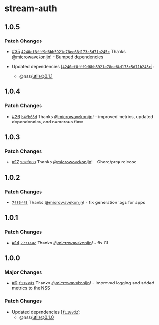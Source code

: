 # stream-auth

## 1.0.5

### Patch Changes

- [#35](https://github.com/nanite-systems/stream/pull/35) [`4240ef8fff9d6bb5921e78ee68d173c5d71b245c`](https://github.com/nanite-systems/stream/commit/4240ef8fff9d6bb5921e78ee68d173c5d71b245c) Thanks [@microwavekonijn](https://github.com/microwavekonijn)! - Bumped dependencies

- Updated dependencies [[`4240ef8fff9d6bb5921e78ee68d173c5d71b245c`](https://github.com/nanite-systems/stream/commit/4240ef8fff9d6bb5921e78ee68d173c5d71b245c)]:
  - @nss/utils@0.1.1

## 1.0.4

### Patch Changes

- [#26](https://github.com/nanite-systems/stream/pull/26) [`b4fb65d`](https://github.com/nanite-systems/stream/commit/b4fb65d086de8591f68ea2928adf41618463bfef) Thanks [@microwavekonijn](https://github.com/microwavekonijn)! - improved metrics, updated dependencies, and numerous fixes

## 1.0.3

### Patch Changes

- [#17](https://github.com/nanite-systems/stream/pull/17) [`90cf083`](https://github.com/nanite-systems/stream/commit/90cf083b8db60cbd4b973a19ef95be9e821e7864) Thanks [@microwavekonijn](https://github.com/microwavekonijn)! - Chore/prep release

## 1.0.2

### Patch Changes

- [`74f3ff5`](https://github.com/nanite-systems/stream/commit/74f3ff5ad6b8148284f2677590e8e5e47eda6f02) Thanks [@microwavekonijn](https://github.com/microwavekonijn)! - fix generation tags for apps

## 1.0.1

### Patch Changes

- [#14](https://github.com/nanite-systems/stream/pull/14) [`773149c`](https://github.com/nanite-systems/stream/commit/773149c18836b5e5abcc62b070aab3f637d0cde2) Thanks [@microwavekonijn](https://github.com/microwavekonijn)! - fix CI

## 1.0.0

### Major Changes

- [#9](https://github.com/nanite-systems/stream/pull/9) [`f1188d2`](https://github.com/nanite-systems/stream/commit/f1188d26101dff7781b090d8ba3e397913c14caa) Thanks [@microwavekonijn](https://github.com/microwavekonijn)! - Improved logging and added metrics to the NSS

### Patch Changes

- Updated dependencies [[`f1188d2`](https://github.com/nanite-systems/stream/commit/f1188d26101dff7781b090d8ba3e397913c14caa)]:
  - @nss/utils@0.1.0
